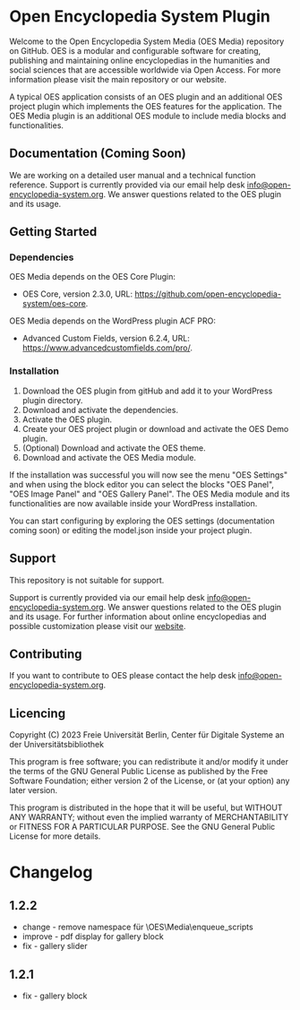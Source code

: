 # Open Encyclopedia System Plugin

Welcome to the Open Encyclopedia System Media (OES Media) repository on GitHub. OES is a modular and configurable software for creating, publishing and maintaining online encyclopedias in the humanities and social sciences that are accessible worldwide via Open Access. For more information please visit the main repository or our website.

A typical OES application consists of an OES plugin and an additional OES project plugin which implements the OES features for the application. The OES Media plugin is an additional OES module to include media blocks and functionalities.

## Documentation (Coming Soon)

We are working on a detailed user manual and a technical function reference. Support is currently provided via our email help desk info@open-encyclopedia-system.org. We answer questions related to the OES plugin and its usage.


## Getting Started

### Dependencies

OES Media depends on the OES Core Plugin:
* OES Core, version 2.3.0, URL: https://github.com/open-encyclopedia-system/oes-core.

OES Media depends on the WordPress plugin ACF PRO:
* Advanced Custom Fields, version 6.2.4, URL: https://www.advancedcustomfields.com/pro/.


### Installation

1. Download the OES plugin from gitHub and add it to your WordPress plugin directory.
2. Download and activate the dependencies.
3. Activate the OES plugin.
4. Create your OES project plugin or download and activate the OES Demo plugin.
5. (Optional) Download and activate the OES theme.
6. Download and activate the OES Media module.

If the installation was successful you will now see the menu "OES Settings" and when using the block editor you can select the blocks "OES Panel", "OES Image Panel" and "OES Gallery Panel". The OES Media module and its functionalities are now available inside your WordPress installation.

You can start configuring by exploring the OES settings (documentation coming soon) or editing the model.json inside your project plugin.

## Support

This repository is not suitable for support.

Support is currently provided via our email help desk info@open-encyclopedia-system.org. We answer questions related to the OES plugin and its usage. For further information about online encyclopedias and possible customization please visit our [website](http://www.open-encyclopedia-system.org/).


## Contributing

If you want to contribute to OES please contact the help desk info@open-encyclopedia-system.org.


## Licencing

Copyright (C) 2023 Freie Universität Berlin, Center für Digitale Systeme an der Universitätsbibliothek

This program is free software; you can redistribute it and/or modify it under the terms of the GNU General Public License as published by the Free Software Foundation; either version 2 of the License, or (at your option) any later version.

This program is distributed in the hope that it will be useful, but WITHOUT ANY WARRANTY; without even the implied warranty of MERCHANTABILITY or FITNESS FOR A PARTICULAR PURPOSE.  See the GNU General Public License for more details.

# Changelog

## 1.2.2
* change - remove namespace für \OES\Media\enqueue_scripts
* improve - pdf display for gallery block
* fix - gallery slider

## 1.2.1
* fix - gallery block